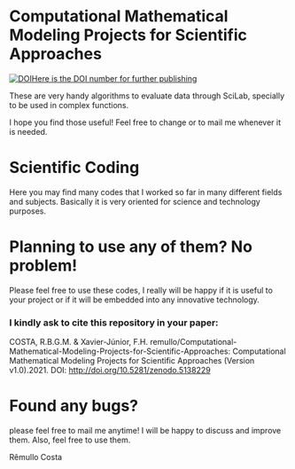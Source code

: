 # Computational Mathematical Modeling Projects for Scientific Approaches
<a href="https://zenodo.org/badge/latestdoi/54357173"><img src="https://zenodo.org/badge/54357173.svg" alt="DOI">Here is the DOI number for further publishing</a>

These are very handy algorithms to evaluate data through SciLab, specially to be used in complex functions.

I hope you find those useful! Feel free to change or to mail me whenever it is needed.

# Scientific Coding
Here you may find many codes that I worked so far in many different fields and subjects. Basically it is very oriented for science and technology purposes.

# Planning to use any of them? No problem!

Please feel free to use these codes, I really will be happy if it is useful to your project or if it will be embedded into any innovative technology. 

### I kindly ask to cite this repository in your paper:
COSTA, R.B.G.M. & Xavier-Júnior, F.H. remullo/Computational-Mathematical-Modeling-Projects-for-Scientific-Approaches: Computational Mathematical Modeling Projects for Scientific Approaches (Version v1.0).2021. DOI: http://doi.org/10.5281/zenodo.5138229


# Found any bugs?
please feel free to mail me anytime! I will be happy to discuss and improve them. Also, feel free to use them.


Rêmullo Costa

